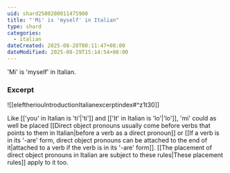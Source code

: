 ```yaml
---
uid: shard2508280011475900
title: "'Mi' is 'myself' in Italian"
type: shard
categories:
  - italian
dateCreated: 2025-08-28T00:11:47+08:00
dateModified: 2025-08-29T15:14:54+08:00
---
```

'Mi' is 'myself' in Italian. 
### Excerpt
![[eleftheriouIntroductionItalianexcerptindex#^z1t30]]

Like [['you' in Italian is 'ti'|'ti']] and [['It' in Italian is 'lo'|'lo']], 'mi' could as well be placed [[Direct object pronouns usually come before verbs that points to them in Italian|before a verb as a direct pronoun]] or [[If a verb is in its '-are' form, direct object pronouns can be attached to the end of it|attached to a verb if the verb is in its '-are' form]]. [[The placement of direct object pronouns in Italian are subject to these rules|These placement rules]] apply to it too.
